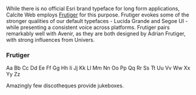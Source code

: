 While there is no official Esri brand typeface for long form applications, Calcite Web employs [Frutiger](http://www.fonts.com/font/linotype/frutiger?QueryFontType=Web) for this purpose. Frutiger evokes some of the stronger qualities of our default typefaces - Lucida Grande and Segoe UI - while presenting a consistent voice across platforms. Frutiger pairs remarkably well with Avenir, as they are both designed by Adrian Frutiger, with strong influences from Univers.

### Frutiger

<p class="type-sample"> Aa Bb Cc Dd Ee Ff Gg Hh Ii Jj Kk Ll Mm Nn Oo Pp Qq Rr Ss Tt Uu Vv Ww Xx Yy Zz</p>
<p class="type-sample"> Amazingly few discotheques provide jukeboxes.</p>

